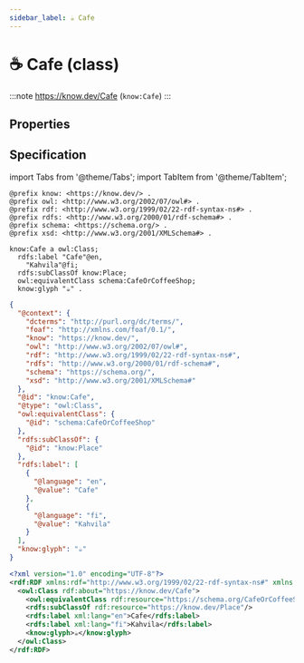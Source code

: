 ```yaml
---
sidebar_label: ☕ Cafe
---
```


# ☕ Cafe (class)

:::note
https://know.dev/Cafe
(`know:Cafe`)
:::

## Properties

## Specification

import Tabs from '@theme/Tabs';
import TabItem from '@theme/TabItem';

<Tabs>
<TabItem value="turtle" label="Turtle">

```turtle
@prefix know: <https://know.dev/> .
@prefix owl: <http://www.w3.org/2002/07/owl#> .
@prefix rdf: <http://www.w3.org/1999/02/22-rdf-syntax-ns#> .
@prefix rdfs: <http://www.w3.org/2000/01/rdf-schema#> .
@prefix schema: <https://schema.org/> .
@prefix xsd: <http://www.w3.org/2001/XMLSchema#> .

know:Cafe a owl:Class;
  rdfs:label "Cafe"@en,
    "Kahvila"@fi;
  rdfs:subClassOf know:Place;
  owl:equivalentClass schema:CafeOrCoffeeShop;
  know:glyph "☕" .

```

</TabItem>
<TabItem value="jsonld" label="JSON-LD">

```json
{
  "@context": {
    "dcterms": "http://purl.org/dc/terms/",
    "foaf": "http://xmlns.com/foaf/0.1/",
    "know": "https://know.dev/",
    "owl": "http://www.w3.org/2002/07/owl#",
    "rdf": "http://www.w3.org/1999/02/22-rdf-syntax-ns#",
    "rdfs": "http://www.w3.org/2000/01/rdf-schema#",
    "schema": "https://schema.org/",
    "xsd": "http://www.w3.org/2001/XMLSchema#"
  },
  "@id": "know:Cafe",
  "@type": "owl:Class",
  "owl:equivalentClass": {
    "@id": "schema:CafeOrCoffeeShop"
  },
  "rdfs:subClassOf": {
    "@id": "know:Place"
  },
  "rdfs:label": [
    {
      "@language": "en",
      "@value": "Cafe"
    },
    {
      "@language": "fi",
      "@value": "Kahvila"
    }
  ],
  "know:glyph": "☕"
}
```

</TabItem>
<TabItem value="rdfxml" label="RDF/XML">

```xml
<?xml version="1.0" encoding="UTF-8"?>
<rdf:RDF xmlns:rdf="http://www.w3.org/1999/02/22-rdf-syntax-ns#" xmlns:know="https://know.dev/" xmlns:owl="http://www.w3.org/2002/07/owl#" xmlns:schema="https://schema.org/" xmlns:rdfs="http://www.w3.org/2000/01/rdf-schema#">
  <owl:Class rdf:about="https://know.dev/Cafe">
    <owl:equivalentClass rdf:resource="https://schema.org/CafeOrCoffeeShop"/>
    <rdfs:subClassOf rdf:resource="https://know.dev/Place"/>
    <rdfs:label xml:lang="en">Cafe</rdfs:label>
    <rdfs:label xml:lang="fi">Kahvila</rdfs:label>
    <know:glyph>☕</know:glyph>
  </owl:Class>
</rdf:RDF>

```

</TabItem>
</Tabs>

[`Cafe`]: /Cafe
